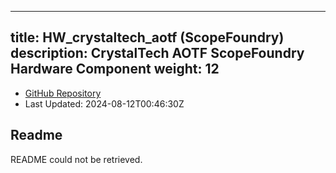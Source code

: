 
---
title: HW_crystaltech_aotf (ScopeFoundry)
description: CrystalTech AOTF ScopeFoundry Hardware Component
weight: 12
---
- [GitHub Repository](https://github.com/ScopeFoundry/HW_crystaltech_aotf)
- Last Updated: 2024-08-12T00:46:30Z
## Readme
README could not be retrieved.
